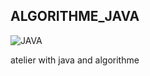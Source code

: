## ALGORITHME_JAVA


![JAVA](https://miro.medium.com/max/875/1*iIXOmGDzrtTJmdwbn7cGMw.png)

atelier with java and algorithme
